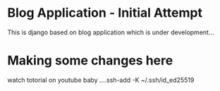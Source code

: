 # Blog Application - Initial Attempt
This is django based on blog application which is under development...

# Making some changes here
watch totorial on youtube baby ....ssh-add -K ~/.ssh/id_ed25519

